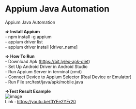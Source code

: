 # Appium Java Automation 
Appium Java Automation

**=> Install Appium**
<br> - npm install -g appium
<br> - appium driver list 
<br> - appium driver install [driver_name] 

**=> How To Run**
<br> - Download Apk (https://bit.ly/ex-apk-diet)
<br> - Set Up Android Driver in Android Studio
<br> - Run Appium Server in terminal (cmd)
<br> - Connect Device to Appium Selector (Real Device or Emulator)
<br> - Run File src/test/java/apk/mobile.java 

**=>Test Result Example**
<br>
![image](https://github.com/tegarmuhammad3775/appium-java-automation/assets/23182414/ff27cb9f-83bd-469c-aad7-ae838ce6a323)
<br> Link : https://youtu.be/fIYEe2YEr20
